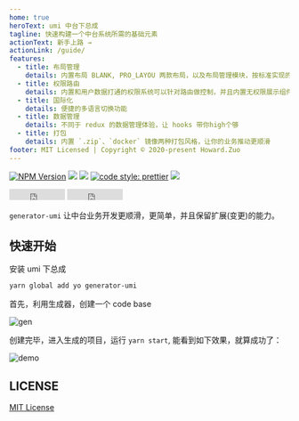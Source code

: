 ```yaml
---
home: true
heroText: umi 中台下总成
tagline: 快速构建一个中台系统所需的基础元素
actionText: 新手上路 →
actionLink: /guide/
features:
  - title: 布局管理
    details: 内置布局 BLANK, PRO_LAYOU 两款布局，以及布局管理模块，按标准实现的新布局可以无缝接入系统
  - title: 权限路由
    details: 内置和用户数据打通的权限系统可以针对路由做控制，并且内置无权限展示组件
  - title: 国际化
    details: 便捷的多语言切换功能
  - title: 数据管理
    details: 不同于 redux 的数据管理体验，让 hooks 带你high个够
  - title: 打包
    details: 内置 `.zip`、`docker` 镜像两种打包风格，让你的业务推动更顺滑
footer: MIT Licensed | Copyright © 2020-present Howard.Zuo
---
```


[![NPM Version][npm-image]][npm-url]
![][david-url]
![][dt-url]
[![code style: prettier][prettier-image]][prettier-url]
![][license-url]

<div id="github">
  <iframe
    src="https://ghbtns.com/github-btn.html?user=DFocusGroup&repo=generator-umi&type=star&count=true"
    frameborder="0"
    width="100"
    height="20"
  >
  </iframe>
  <iframe
    src="https://ghbtns.com/github-btn.html?user=DFocusGroup&repo=generator-umi&type=fork&count=true"
    frameborder="0"
    width="100"
    height="20"
  >
  </iframe>
</div>

`generator-umi` 让中台业务开发更顺滑，更简单，并且保留扩展(变更)的能力。

## 快速开始

安装 umi 下总成

```bash
yarn global add yo generator-umi
```

首先，利用生成器，创建一个 code base

<img :src="$withBase('/generator.gif')" alt="gen">

创建完毕，进入生成的项目，运行 `yarn start`, 能看到如下效果，就算成功了：

<img :src="$withBase('/demo.gif')" alt="demo">

## LICENSE

[MIT License](https://raw.githubusercontent.com/DFocusGroup/generator-umi/master/LICENSE)

[npm-url]: https://npmjs.org/package/generator-umi
[npm-image]: https://badge.fury.io/js/generator-umi.png
[david-url]: https://david-dm.org/DFocusGroup/generator-umi.png
[dt-url]: https://img.shields.io/npm/dt/generator-umi.svg
[license-url]: https://img.shields.io/github/license/DFocusGroup/generator-umi
[prettier-image]: https://img.shields.io/badge/code_style-prettier-ff69b4.svg
[prettier-url]: https://github.com/prettier/prettier
